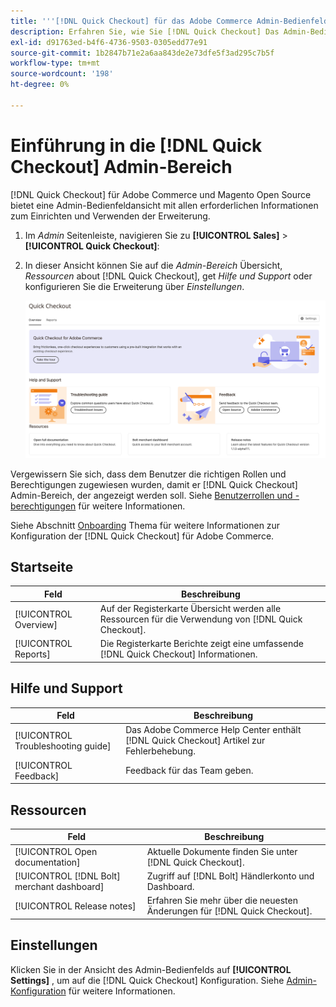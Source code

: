 ```yaml
---
title: '''[!DNL Quick Checkout] für das Adobe Commerce Admin-Bedienfeld'
description: Erfahren Sie, wie Sie [!DNL Quick Checkout] Das Admin-Bedienfeld kann Ihnen dabei helfen, die Erweiterung erfolgreich zu integrieren, einzurichten und zu visualisieren.
exl-id: d91763ed-b4f6-4736-9503-0305edd77e91
source-git-commit: 1b2847b71e2a6aa843de2e73dfe5f3ad295c7b5f
workflow-type: tm+mt
source-wordcount: '198'
ht-degree: 0%

---
```


# Einführung in die [!DNL Quick Checkout] Admin-Bereich

[!DNL Quick Checkout] für Adobe Commerce und Magento Open Source bietet eine Admin-Bedienfeldansicht mit allen erforderlichen Informationen zum Einrichten und Verwenden der Erweiterung.

1. Im _Admin_ Seitenleiste, navigieren Sie zu **[!UICONTROL Sales]** > **[!UICONTROL Quick Checkout]**:
1. In dieser Ansicht können Sie auf die _Admin-Bereich_ Übersicht, _Ressourcen_ about [!DNL Quick Checkout], get _Hilfe und Support_ oder konfigurieren Sie die Erweiterung über _Einstellungen_.

   ![Schnellauschecken im Menü](assets/admin-panel-view.png)

Vergewissern Sie sich, dass dem Benutzer die richtigen Rollen und Berechtigungen zugewiesen wurden, damit er [!DNL Quick Checkout] Admin-Bereich, der angezeigt werden soll. Siehe [Benutzerrollen und -berechtigungen](../quick-checkout/user-roles-setup.md) für weitere Informationen.

Siehe Abschnitt [Onboarding](../quick-checkout/onboarding.md) Thema für weitere Informationen zur Konfiguration der [!DNL Quick Checkout] für Adobe Commerce.

## Startseite

| Feld | Beschreibung |
|---|---|
| [!UICONTROL Overview] | Auf der Registerkarte Übersicht werden alle Ressourcen für die Verwendung von [!DNL Quick Checkout]. |
| [!UICONTROL Reports] | Die Registerkarte Berichte zeigt eine umfassende [!DNL Quick Checkout] Informationen. |

## Hilfe und Support

| Feld | Beschreibung |
|---|---|
| [!UICONTROL Troubleshooting guide] | Das Adobe Commerce Help Center enthält [!DNL Quick Checkout] Artikel zur Fehlerbehebung. |
| [!UICONTROL Feedback] | Feedback für das Team geben. |

## Ressourcen

| Feld | Beschreibung |
|---|---|
| [!UICONTROL Open documentation] | Aktuelle Dokumente finden Sie unter [!DNL Quick Checkout]. |
| [!UICONTROL [!DNL Bolt] merchant dashboard] | Zugriff auf [!DNL Bolt] Händlerkonto und Dashboard. |
| [!UICONTROL Release notes] | Erfahren Sie mehr über die neuesten Änderungen für [!DNL Quick Checkout]. |

## Einstellungen

Klicken Sie in der Ansicht des Admin-Bedienfelds auf **[!UICONTROL Settings]** , um auf die [!DNL Quick Checkout] Konfiguration. Siehe [Admin-Konfiguration](onboarding.md#complete-admin-configuration) für weitere Informationen.

